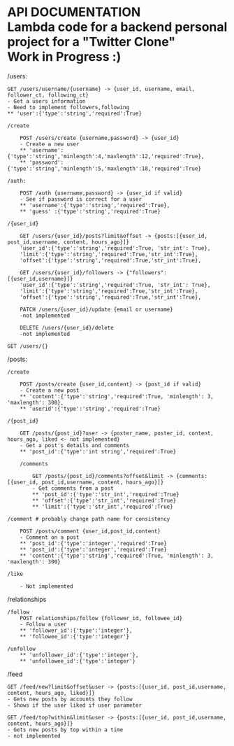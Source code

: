 API DOCUMENTATION <br>
Lambda code for a backend personal project for a "Twitter Clone" <br>
Work in Progress :)
=================

/users:

    GET /users/username/{username} -> {user_id, username, email, follower_ct, following_ct}
    - Get a users information
    - Need to implement followers,following
    ** 'user':{'type':'string','required':True}
    
    /create

        POST /users/create {username,password} -> {user_id}
        - Create a new user
        ** 'username':{'type':'string','minlength':4,'maxlength':12,'required':True},
        ** 'password':{'type':'string','minlength':5,'maxlength':18,'required':True}

    /auth:

        POST /auth {username,password} -> {user_id if valid}
        - See if password is correct for a user
        ** 'username':{'type':'string','required':True}, 
        ** 'guess' :{'type':'string','required':True}

    /{user_id}

        GET /users/{user_id}/posts?limit&offset -> {posts:[{user_id, post_id,username, content, hours_ago}]}
        'user_id':{'type':'string','required':True, 'str_int': True},
        'limit':{'type':'string','required':True,'str_int':True},
        'offset':{'type':'string','required':True,'str_int':True},

        GET /users/{user_id}/followers -> {"followers":[{user_id,username}]}
        'user_id':{'type':'string','required':True, 'str_int': True},
        'limit':{'type':'string','required':True,'str_int':True},
        'offset':{'type':'string','required':True,'str_int':True},

        PATCH /users/{user_id}/update {email or username}
        -not implemented 

        DELETE /users/{user_id}/delete
        -not implemented

    GET /users/{}

/posts:

    /create 

        POST /posts/create {user_id,content} -> {post_id if valid}
        - Create a new post
        ** 'content':{'type':'string','required':True, 'minlength': 3, 'maxlength': 300},
        ** 'userid':{'type':'string','required':True}

    /{post_id}
        
        GET /posts/{post_id}?user -> {poster_name, poster_id, content, hours_ago, liked <- not implemented}
        - Get a post's details and comments
        ** 'post_id':{'type':'int string','required':True}

        /comments

            GET /posts/{post_id}/comments?offset&limit -> {comments:[{user_id, post_id,username, content, hours_ago}]}
            - Get comments from a post
            ** 'post_id':{'type':'str_int','required':True}
            ** 'offset':{'type':'str_int','required':True}
            ** 'limit':{'type':'str_int','required':True}

    /comment # probably change path name for consistency

        POST /posts/comment {user_id,post_id,content}
        - Comment on a post
        ** 'post_id':{'type':'integer','required':True}
        ** 'post_id':{'type':'integer','required':True}
        ** 'content':{'type':'string','required':True, 'minlength': 3, 'maxlength': 300}
    
    /like

        - Not implemented

/relationships

    /follow
        POST relationships/follow {follower_id, followee_id}
        - Follow a user
        ** 'follower_id':{'type':'integer'},
        ** 'followee_id':{'type':'integer'}

    /unfollow
        ** 'unfollower_id':{'type':'integer'},
        ** 'unfollowee_id':{'type':'integer'}

/feed

    GET /feed/new?limit&offset&user -> {posts:[{user_id, post_id,username, content, hours_ago, liked}]}
    - Gets new posts by accounts they follow
    - Shows if the user liked if user parameter

    GET /feed/top?within&limit&user -> {posts:[{user_id, post_id,username, content, hours_ago}]}
    - Gets new posts by top within a time
    - not implemented